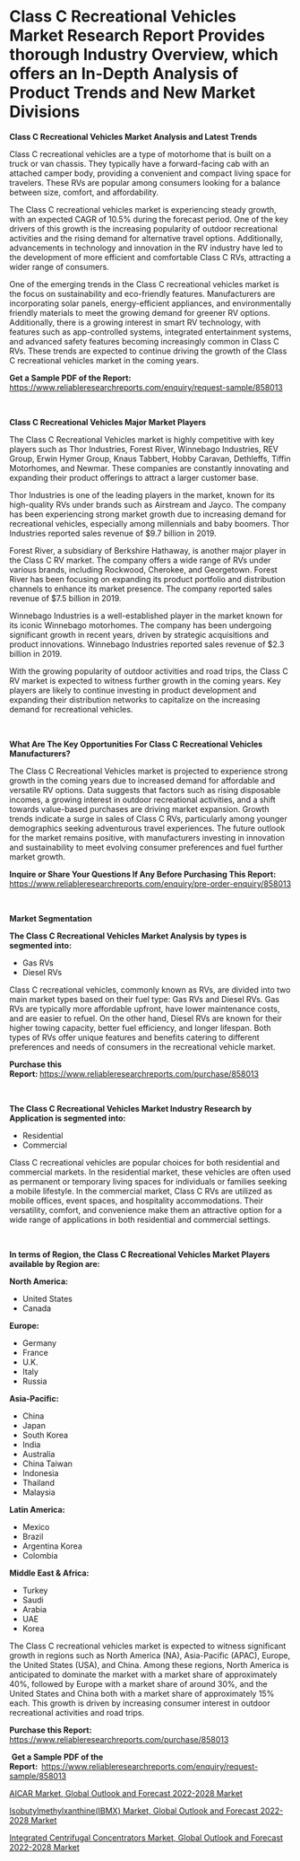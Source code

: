 <p><h1>Class C Recreational Vehicles Market Research Report Provides thorough Industry Overview, which offers an In-Depth Analysis of Product Trends and New Market Divisions</h1></p><p><strong>Class C Recreational Vehicles Market Analysis and Latest Trends</strong></p>
<p><p>Class C recreational vehicles are a type of motorhome that is built on a truck or van chassis. They typically have a forward-facing cab with an attached camper body, providing a convenient and compact living space for travelers. These RVs are popular among consumers looking for a balance between size, comfort, and affordability.</p><p>The Class C recreational vehicles market is experiencing steady growth, with an expected CAGR of 10.5% during the forecast period. One of the key drivers of this growth is the increasing popularity of outdoor recreational activities and the rising demand for alternative travel options. Additionally, advancements in technology and innovation in the RV industry have led to the development of more efficient and comfortable Class C RVs, attracting a wider range of consumers.</p><p>One of the emerging trends in the Class C recreational vehicles market is the focus on sustainability and eco-friendly features. Manufacturers are incorporating solar panels, energy-efficient appliances, and environmentally friendly materials to meet the growing demand for greener RV options. Additionally, there is a growing interest in smart RV technology, with features such as app-controlled systems, integrated entertainment systems, and advanced safety features becoming increasingly common in Class C RVs. These trends are expected to continue driving the growth of the Class C recreational vehicles market in the coming years.</p></p>
<p><strong>Get a Sample PDF of the Report:&nbsp;</strong> <a href="https://www.reliableresearchreports.com/enquiry/request-sample/858013">https://www.reliableresearchreports.com/enquiry/request-sample/858013</a></p>
<p>&nbsp;</p>
<p><strong>Class C Recreational Vehicles Major Market Players</strong></p>
<p><p>The Class C Recreational Vehicles market is highly competitive with key players such as Thor Industries, Forest River, Winnebago Industries, REV Group, Erwin Hymer Group, Knaus Tabbert, Hobby Caravan, Dethleffs, Tiffin Motorhomes, and Newmar. These companies are constantly innovating and expanding their product offerings to attract a larger customer base.</p><p>Thor Industries is one of the leading players in the market, known for its high-quality RVs under brands such as Airstream and Jayco. The company has been experiencing strong market growth due to increasing demand for recreational vehicles, especially among millennials and baby boomers. Thor Industries reported sales revenue of $9.7 billion in 2019.</p><p>Forest River, a subsidiary of Berkshire Hathaway, is another major player in the Class C RV market. The company offers a wide range of RVs under various brands, including Rockwood, Cherokee, and Georgetown. Forest River has been focusing on expanding its product portfolio and distribution channels to enhance its market presence. The company reported sales revenue of $7.5 billion in 2019.</p><p>Winnebago Industries is a well-established player in the market known for its iconic Winnebago motorhomes. The company has been undergoing significant growth in recent years, driven by strategic acquisitions and product innovations. Winnebago Industries reported sales revenue of $2.3 billion in 2019.</p><p>With the growing popularity of outdoor activities and road trips, the Class C RV market is expected to witness further growth in the coming years. Key players are likely to continue investing in product development and expanding their distribution networks to capitalize on the increasing demand for recreational vehicles.</p></p>
<p>&nbsp;</p>
<p><strong>What Are The Key Opportunities For Class C Recreational Vehicles Manufacturers?</strong></p>
<p><p>The Class C Recreational Vehicles market is projected to experience strong growth in the coming years due to increased demand for affordable and versatile RV options. Data suggests that factors such as rising disposable incomes, a growing interest in outdoor recreational activities, and a shift towards value-based purchases are driving market expansion. Growth trends indicate a surge in sales of Class C RVs, particularly among younger demographics seeking adventurous travel experiences. The future outlook for the market remains positive, with manufacturers investing in innovation and sustainability to meet evolving consumer preferences and fuel further market growth.</p></p>
<p><strong>Inquire or Share Your Questions If Any Before Purchasing This Report:</strong> <a href="https://www.reliableresearchreports.com/enquiry/pre-order-enquiry/858013">https://www.reliableresearchreports.com/enquiry/pre-order-enquiry/858013</a></p>
<p>&nbsp;</p>
<p><strong>Market Segmentation</strong></p>
<p><strong>The Class C Recreational Vehicles Market Analysis by types is segmented into:</strong></p>
<p><ul><li>Gas RVs</li><li>Diesel RVs</li></ul></p>
<p><p>Class C recreational vehicles, commonly known as RVs, are divided into two main market types based on their fuel type: Gas RVs and Diesel RVs. Gas RVs are typically more affordable upfront, have lower maintenance costs, and are easier to refuel. On the other hand, Diesel RVs are known for their higher towing capacity, better fuel efficiency, and longer lifespan. Both types of RVs offer unique features and benefits catering to different preferences and needs of consumers in the recreational vehicle market.</p></p>
<p><strong>Purchase this Report:&nbsp;</strong><a href="https://www.reliableresearchreports.com/purchase/858013">https://www.reliableresearchreports.com/purchase/858013</a></p>
<p>&nbsp;</p>
<p><strong>The Class C Recreational Vehicles Market Industry Research by Application is segmented into:</strong></p>
<p><ul><li>Residential</li><li>Commercial</li></ul></p>
<p><p>Class C recreational vehicles are popular choices for both residential and commercial markets. In the residential market, these vehicles are often used as permanent or temporary living spaces for individuals or families seeking a mobile lifestyle. In the commercial market, Class C RVs are utilized as mobile offices, event spaces, and hospitality accommodations. Their versatility, comfort, and convenience make them an attractive option for a wide range of applications in both residential and commercial settings.</p></p>
<p>&nbsp;</p>
<p><strong>In terms of Region, the Class C Recreational Vehicles Market Players available by Region are:</strong></p>
<p>
    <p> <strong> North America: </strong>
        <ul>
            <li>United States</li>
            <li>Canada</li>
        </ul>
        </p> 
    <p> <strong> Europe: </strong>
        <ul>
            <li>Germany</li>
            <li>France</li>
            <li>U.K.</li>
            <li>Italy</li>
            <li>Russia</li>
        </ul>
        </p> 
    <p> <strong> Asia-Pacific: </strong>
        <ul>
            <li>China</li>
            <li>Japan</li>
            <li>South Korea</li>
            <li>India</li>
            <li>Australia</li>
            <li>China Taiwan</li>
            <li>Indonesia</li>
            <li>Thailand</li>
            <li>Malaysia</li>
        </ul>
        </p> 
    <p> <strong> Latin America: </strong>
        <ul>
            <li>Mexico</li>
            <li>Brazil</li>
            <li>Argentina Korea</li>
            <li>Colombia</li>
        </ul>
        </p> 
    <p> <strong> Middle East & Africa: </strong>
        <ul>
            <li>Turkey</li>
            <li>Saudi</li>
            <li>Arabia</li>
            <li>UAE</li>
            <li>Korea</li>
        </ul>
    </p>
    </p>
<p><p>The Class C recreational vehicles market is expected to witness significant growth in regions such as North America (NA), Asia-Pacific (APAC), Europe, the United States (USA), and China. Among these regions, North America is anticipated to dominate the market with a market share of approximately 40%, followed by Europe with a market share of around 30%, and the United States and China both with a market share of approximately 15% each. This growth is driven by increasing consumer interest in outdoor recreational activities and road trips.</p></p>
<p><strong>Purchase this Report: </strong><a href="https://www.reliableresearchreports.com/purchase/858013">https://www.reliableresearchreports.com/purchase/858013</a></p>
<p>&nbsp;<strong>Get a Sample PDF of the Report:&nbsp;&nbsp;</strong><a href="https://www.reliableresearchreports.com/enquiry/request-sample/858013">https://www.reliableresearchreports.com/enquiry/request-sample/858013</a></p>
<p><strong></strong></p>
<p><p><a href="https://view.publitas.com/reportprime-1/aicar-market-global-outlook-and-forecast-2022-2028-market-research-report-forecasted-for-period-from-2023-2030-by-market-type-market-application-and-region/">AICAR Market, Global Outlook and Forecast 2022-2028 Market</a></p><p><a href="https://view.publitas.com/reportprime-1/isobutylmethylxanthine-ibmx-market-global-outlook-and-forecast-2022-2028-market-research-report-unlocks-analysis-on-the-market-financial-status-market-size-and-market-revenue-upto-2030/">Isobutylmethylxanthine(IBMX) Market, Global Outlook and Forecast 2022-2028 Market</a></p><p><a href="https://view.publitas.com/reportprime-1/integrated-centrifugal-concentrators-market-global-outlook-and-forecast-2022-2028-market-size-share-trends-analysis-report-by-application-regional-outlook-competitive-strategies-and-segment-forecasts-2023-2030/">Integrated Centrifugal Concentrators Market, Global Outlook and Forecast 2022-2028 Market</a></p></p>